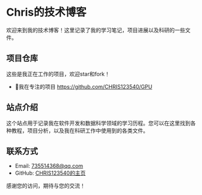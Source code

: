 # Chris的技术博客

欢迎来到我的技术博客！这里记录了我的学习笔记，项目进展以及科研的一些文件。

## 项目仓库

这些是我正在工作的项目，欢迎star和fork！

- 👫我在专注的项目 https://github.com/CHRIS123540/GPU

## 站点介绍

这个站点用于记录我在软件开发和数据科学领域的学习历程。您可以在这里找到各种教程，项目分析，以及我在科研工作中使用到的各类文件。

## 联系方式

- Email: 735514368@qq.com
- GitHub: [CHRIS123540的主页](https://github.com/CHRIS123540)

感谢您的访问，期待与您的交流！

